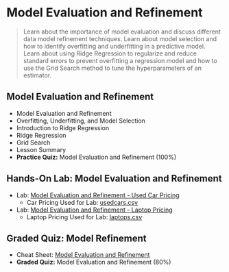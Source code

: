 # Model Evaluation and Refinement
> Learn about the importance of model evaluation and discuss different data model refinement techniques. Learn about model selection and how to identify overfitting and underfitting in a predictive model. Learn about using Ridge Regression to regularize and reduce standard errors to prevent overfitting a regression model and how to use the Grid Search method to tune the hyperparameters of an estimator.
## Model Evaluation and Refinement
- Model Evaluation and Refinement
- Overfitting, Underfitting, and Model Selection
- Introduction to Ridge Regression
- Ridge Regression
- Grid Search
- Lesson Summary
- **Practice Quiz:** Model Evaluation and Refinement (100%)
## Hands-On Lab: Model Evaluation and Refinement
- Lab: [Model Evaluation and Refinement - Used Car Pricing](https://github.com/KailaniBailey/IBM-Data-Science-Professional-Certificate/blob/main/07.%20Data%20Analysis%20with%20Python/Week%205%3A%20Model%20Evaluation%20and%20Refinement/Model_Evaluation_and_Refinement_cars.ipynb)
    - Car Pricing Used for Lab: [usedcars.csv](https://github.com/KailaniBailey/IBM-Data-Science-Professional-Certificate/blob/main/07.%20Data%20Analysis%20with%20Python/Week%205%3A%20Model%20Evaluation%20and%20Refinement/usedcars.csv)
- Lab: [Model Evaluation and Refinement - Laptop Pricing](https://github.com/KailaniBailey/IBM-Data-Science-Professional-Certificate/blob/main/07.%20Data%20Analysis%20with%20Python/Week%205%3A%20Model%20Evaluation%20and%20Refinement/practice_model_evaluation.ipynb)
    - Laptop Pricing Used for Lab: [laptops.csv](https://github.com/KailaniBailey/IBM-Data-Science-Professional-Certificate/blob/main/07.%20Data%20Analysis%20with%20Python/Week%205%3A%20Model%20Evaluation%20and%20Refinement/laptops%20(1).csv)
## Graded Quiz: Model Refinement
- Cheat Sheet: [Model Evaluation and Refinement](https://github.com/KailaniBailey/IBM-Data-Science-Professional-Certificate/blob/main/07.%20Data%20Analysis%20with%20Python/Week%205%3A%20Model%20Evaluation%20and%20Refinement/Cheat-Sheet-Model-Evaluation-and-Refinement.pdf)
- **Graded Quiz:** Model Evaluation and Refinement (80%)

